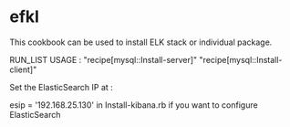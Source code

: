 # efkl

This cookbook can be used to install ELK stack or individual package.

RUN_LIST USAGE : "recipe[mysql::Install-server]"
                 "recipe[mysql::Install-client]"

Set  the ElasticSearch IP at :

esip = '192.168.25.130' in Install-kibana.rb if you want to configure ElasticSearch